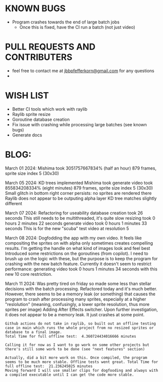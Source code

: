 # KNOWN BUGS
- Program crashes towards the end of large batch jobs
    - Once this is fixed, have the CI run a batch (not just video)

# PULL REQUESTS AND CONTRIBUTERS
- feel free to contact me at jbbpfefferkorn@gmail.com for any questions
- 

# WISH LIST
- Better CI tools which work with raylib
- Raylib sprite resize
- Goroutine database creation
- Fix issue with crashing while processing large batches (see known bugs)
- Generate docs

# BLOG:
March 01 2024:
Mishima took 3051757667834%  (half an hour)
    879 frames, sprite size index 5 (30x30)

March 05 2024:
KD trees implemented
Mishima took generate video took 855834208334% (eight minutes)
    879 frames, sprite size index 5 (30x30)
    Small glitch in bottom right corner persists: no sprites are rendered there
    Raylib does not appear to be outputing alpha layer
    KD tree matches slightly different

March 07 2024:
Refactoring for useability
    database creation took 26 seconds
        This still needs to be multithreaded, it's quite slow
    resizing took 0 hours 2 minutes 22 seconds
    generate video took 0 hours 1 minutes 33 seconds
        This is for the new "scuba" test video at resolution 5

March 08 2024:
Dogfodding the app with my own video.
    It feels like compositing the sprites on with alpha only sometimes creates compelling results.
    I'm getting the handle on what kind of images look and feel best
Introduced some restrictions on the goroutines (from copilot). I need to brush up on the logic with these, but the purpose is to keep the program for crashing with the new batch feature. Currently it doesn't seem to restrict performance: generating video took 0 hours 1 minutes 34 seconds with this new 10 core restriction.

March 11 2024:
    Was pretty tired on friday so made some less than stellar decisions with the batch processing. Refactored today and it's much better.
    However, there seems to be a memory leak (or something) that causes the program to crash after processing many sprites, especially at a higher "reslolution" (meaning, confusingly, a lower sprite resolution, thus more sprites per image)
    Adding After Effects switcher.
    Upon further investigation, it does not appear to be a memory leak. It just crashes at some point.

    Github actions do not take in raylib, so built out an offline testing case in main which runs the whole project from no resized sprites or database to a final image.
    Total Time for full offline test:  4.360724434016666 minutes

    Calling it for now as I want to go work on some other projects but there's still some work to be done (see "next features" section)

    Actually, did a bit more work on this. Once compiled, the program seems to be much more stable. Offline tests went great. Total Time for full offline test:  21.236245025 minutes
    Moving forward I will use smaller clips for dogfooding and always with a compiled executable until I can get the code more stable.